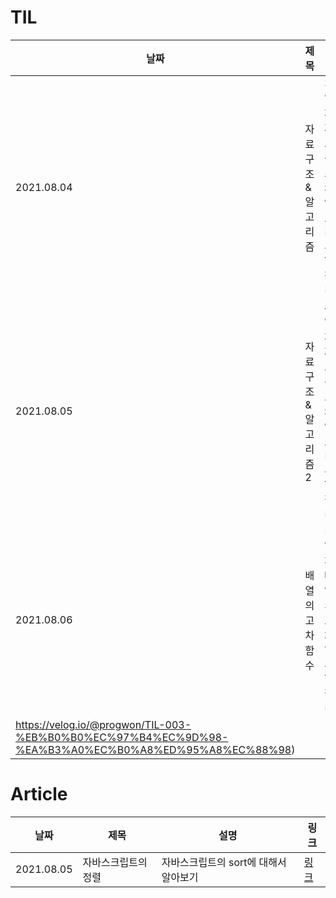 # TIL
|날짜|제목|설명|링크|
|---|---|---|---|
|2021.08.04|자료구조 & 알고리즘|3일차 자료구조와 알고리즘 TIL 정리|[링크](https://velog.io/@progwon/TIL-001-%EC%9E%90%EB%A3%8C%EA%B5%AC%EC%A1%B0-%EC%95%8C%EA%B3%A0%EB%A6%AC%EC%A6%98)|
|2021.08.05|자료구조 & 알고리즘2|4일차 자료구조와 알고리즘 TIL 정리|[링크](https://velog.io/@progwon/TIL-002-%EC%9E%90%EB%A3%8C%EA%B5%AC%EC%A1%B0-%EC%95%8C%EA%B3%A0%EB%A6%AC%EC%A6%98-2)|
|2021.08.06|배열의 고차함수|5일차 배열의 고차함수 TIL 정리|[링크](
https://velog.io/@progwon/TIL-003-%EB%B0%B0%EC%97%B4%EC%9D%98-%EA%B3%A0%EC%B0%A8%ED%95%A8%EC%88%98)|

# Article
|날짜|제목|설명|링크|
|---|---|---|---|
|2021.08.05|자바스크립트의 정렬|자바스크립트의 sort에 대해서 알아보기|[링크](https://velog.io/@progwon/%EC%A1%B0%EA%B8%88-%EC%8B%A0%EA%B8%B0%ED%95%9C-%EC%9E%90%EB%B0%94%EC%8A%A4%ED%81%AC%EB%A6%BD%ED%8A%B8%EC%9D%98-%EC%A0%95%EB%A0%AC)|


